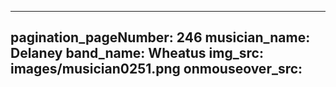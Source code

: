 ------
pagination_pageNumber: 246
musician_name: Delaney
band_name: Wheatus
img_src: images/musician0251.png
onmouseover_src: 
------